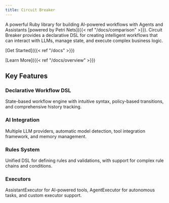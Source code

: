 ```yaml
---
title: Circuit Breaker
---
```

A powerful Ruby library for building AI-powered workflows with Agents and Assistants [powered by Petri Nets]({{< ref "/docs/comparison" >}}). Circuit Breaker provides a declarative DSL for creating intelligent workflows that can interact with LLMs, manage state, and execute complex business logic.

[Get Started]({{< ref "/docs" >}})

[Learn More]({{< ref "/docs/overview" >}})

## Key Features

### Declarative Workflow DSL
State-based workflow engine with intuitive syntax, policy-based transitions, and comprehensive history tracking.

### AI Integration
Multiple LLM providers, automatic model detection, tool integration framework, and memory management.

### Rules System
Unified DSL for defining rules and validations, with support for complex rule chains and conditions.

### Executors
AssistantExecutor for AI-powered tools, AgentExecutor for autonomous tasks, and custom executor support.
